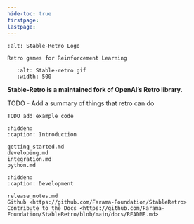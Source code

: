 ```yaml
---
hide-toc: true
firstpage:
lastpage:
---
```


```{project-logo} _static/img/stable-retro-text.png
:alt: Stable-Retro Logo
```

```{project-heading}
Retro games for Reinforcement Learning
```

```{figure} _static/videos/todo.gif
   :alt: Stable-retro gif
   :width: 500
```

**Stable-Retro is a maintained fork of OpenAI’s Retro library.**

TODO - Add a summary of things that retro can do

```{code-block} python
TODO add example code
```

```{toctree}
:hidden:
:caption: Introduction

getting_started.md
developing.md
integration.md
python.md
```

[//]: # (```{toctree})
[//]: # (:hidden:)
[//]: # (:caption: Environments)
[//]: # ()
[//]: # (```)

```{toctree}
:hidden:
:caption: Development

release_notes.md
Github <https://github.com/Farama-Foundation/StableRetro>
Contribute to the Docs <https://github.com/Farama-Foundation/StableRetro/blob/main/docs/README.md>
```
[//]: # (release_notes/index)
